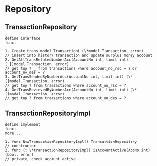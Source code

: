 # Repository

## TransactionRepository

    define interface
    func:

    1. Create(trans model.Transaction) (\*model.Transaction, error)
    // insert into history transaction and update surplus money account
    2. GetAllTransRelatedNumberAcc(AccountNo int, limit int) (_[]model.Transaction, error)
    // get top ? _ from transactions where account_no_rsc = ? or account_no_des = ?
    3. GetTransSendedByNumberAcc(AccountNo int, limit int) (\*[]model.Transaction, error)
    // get top ? from transactions where account_no_rsc = ?
    4. GetTransRevievedByNumberAcc(AccountNo int, limit int) (\*[]model.Transaction, error)
    // get top ? from transactions where account_no_des = ?

## TransactionRepositoryImpl

    define implement
    func:
    more...

    1. func NewTransactionRepositoryImpl() TransactionRepository
    // constructor
    2. func (t \*transactionRepositoryImpl) isAccountActive(AccNo int) (bool, error)
    // private, check account active
